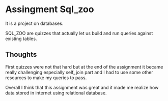 # Assingment Sql_zoo

It is a project on databases.

SQL_ZOO are quizzes that actually let us build and run queries against existing tables. 

## Thoughts 

First quizzes were not that hard but at the end of the assignment it became really challenging especially self_join part and I had to use some other resources to make my queries to pass. 

Overall I think that this assignment was great and it made me realize how data stored in internet using relational database.